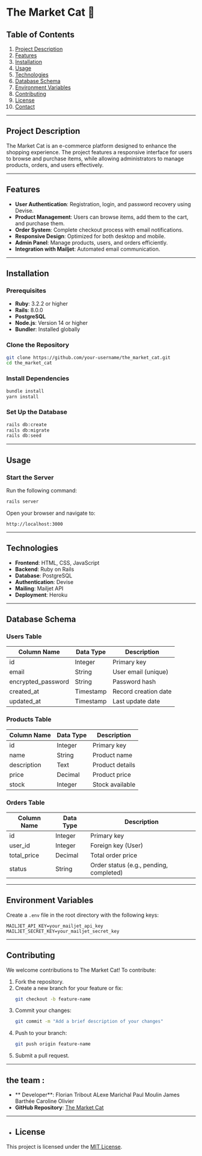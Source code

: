 
# The Market Cat 🐾

## Table of Contents
1. [Project Description](#project-description)
2. [Features](#features)
3. [Installation](#installation)
4. [Usage](#usage)
5. [Technologies](#technologies)
6. [Database Schema](#database-schema)
7. [Environment Variables](#environment-variables)
8. [Contributing](#contributing)
9. [License](#license)
10. [Contact](#contact)

---

## Project Description

The Market Cat is an e-commerce platform designed to enhance the shopping experience. The project features a responsive interface for users to browse and purchase items, while allowing administrators to manage products, orders, and users effectively.

---

## Features

- **User Authentication**: Registration, login, and password recovery using Devise.
- **Product Management**: Users can browse items, add them to the cart, and purchase them.
- **Order System**: Complete checkout process with email notifications.
- **Responsive Design**: Optimized for both desktop and mobile.
- **Admin Panel**: Manage products, users, and orders efficiently.
- **Integration with Mailjet**: Automated email communication.

---

## Installation

### Prerequisites

- **Ruby**: 3.2.2 or higher
- **Rails**: 8.0.0
- **PostgreSQL**
- **Node.js**: Version 14 or higher
- **Bundler**: Installed globally

### Clone the Repository

```bash
git clone https://github.com/your-username/the_market_cat.git
cd the_market_cat
```

### Install Dependencies

```bash
bundle install
yarn install
```

### Set Up the Database

```bash
rails db:create
rails db:migrate
rails db:seed
```

---

## Usage

### Start the Server

Run the following command:

```bash
rails server
```

Open your browser and navigate to:

```text
http://localhost:3000
```

---

## Technologies

- **Frontend**: HTML, CSS, JavaScript
- **Backend**: Ruby on Rails
- **Database**: PostgreSQL
- **Authentication**: Devise
- **Mailing**: Mailjet API
- **Deployment**: Heroku

---

## Database Schema

### Users Table

| Column Name      | Data Type    | Description               |
|------------------|-------------|---------------------------|
| id               | Integer      | Primary key               |
| email            | String       | User email (unique)       |
| encrypted_password | String     | Password hash             |
| created_at       | Timestamp    | Record creation date      |
| updated_at       | Timestamp    | Last update date          |

### Products Table

| Column Name      | Data Type    | Description               |
|------------------|-------------|---------------------------|
| id               | Integer      | Primary key               |
| name             | String       | Product name              |
| description      | Text         | Product details           |
| price            | Decimal      | Product price             |
| stock            | Integer      | Stock available           |

### Orders Table

| Column Name      | Data Type    | Description               |
|------------------|-------------|---------------------------|
| id               | Integer      | Primary key               |
| user_id          | Integer      | Foreign key (User)        |
| total_price      | Decimal      | Total order price         |
| status           | String       | Order status (e.g., pending, completed) |

---

## Environment Variables

Create a `.env` file in the root directory with the following keys:

```env
MAILJET_API_KEY=your_mailjet_api_key
MAILJET_SECRET_KEY=your_mailjet_secret_key
```

---

## Contributing

We welcome contributions to The Market Cat! To contribute:

1. Fork the repository.
2. Create a new branch for your feature or fix:
   ```bash
   git checkout -b feature-name
   ```
3. Commit your changes:
   ```bash
   git commit -m "Add a brief description of your changes"
   ```
4. Push to your branch:
   ```bash
   git push origin feature-name
   ```
5. Submit a pull request.

---

##  the team : 

- ** Developer**:   Florian Tribout
                    ALexe Marichal
                    Paul Moulin
                    James Barthée
                    Caroline Olivier
- **GitHub Repository**: [The Market Cat](https://github.com/Alexe-M/the_market_cat)


---

- ## License

This project is licensed under the [MIT License](https://opensource.org/licenses/MIT).
